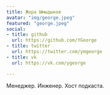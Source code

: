 ```yaml
---
title: Жора Ымыдыков
avatar: "img/george.jpeg"
featured: "george.jpeg"
social:
- title: github
  url: https://github.com/YGeorge
- title: twitter
  url: https://twitter.com/ymgeorge
- title: vk
  url: https://vk.com/ygeorge

---
```

Менеджер. Инженер. Хост подкаста.
